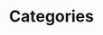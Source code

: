 ---
layout: categories
title: Categories
permalink: /categories/
icon: "fa-categories"
show: false
---